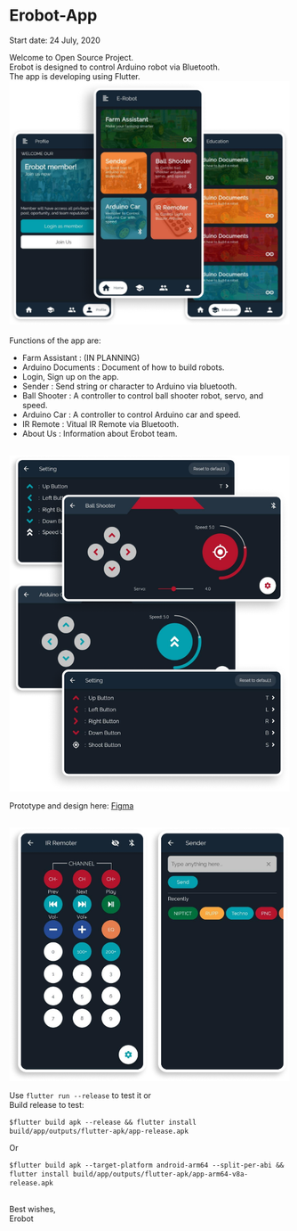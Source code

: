 # Erobot-App

Start date: 24 July, 2020

Welcome to Open Source Project.<br>
Erobot is designed to control Arduino robot via Bluetooth.<br>The app is developing using Flutter.
<br>
<img src="..\assets\portfolio\mobile\erobot\5screen.png"><br><br>
Functions of the app are:<br>

* Farm Assistant : (IN PLANNING)
* Arduino Documents : Document of how to build robots.
* Login, Sign up on the app.
* Sender : Send string or character to Arduino via bluetooth.
* Ball Shooter : A controller to control ball shooter robot, servo, and speed.
* Arduino Car : A controller to control Arduino car and speed.
* IR Remote : Vitual IR Remote via Bluetooth.
* About Us : Information about Erobot team.

<br>
<img src="..\assets\portfolio\mobile\erobot\4screen.png">
<p>Prototype and design here: <a href="https://www.figma.com/file/x1edWP3L1by9QWuI5EVUiP/E-Robot-App?node-id=0%3A1" title="Figma">Figma</a></p>
<br>
<img src="..\assets\portfolio\mobile\erobot\2screen.png"><br>

Use `flutter run --release` to test it or<br>
Build release to test:<br>

```console
$flutter build apk --release && flutter install build/app/outputs/flutter-apk/app-release.apk
```
Or
```console
$flutter build apk --target-platform android-arm64 --split-per-abi && flutter install build/app/outputs/flutter-apk/app-arm64-v8a-release.apk
```

<br>
Best wishes, <br>
Erobot

